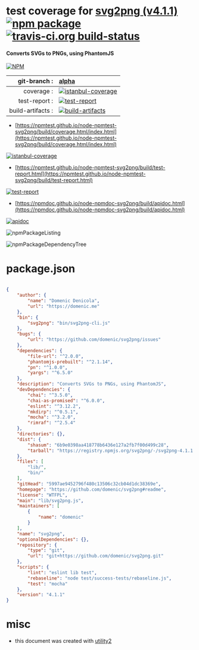 # test coverage for  [svg2png (v4.1.1)](https://github.com/domenic/svg2png#readme)  [![npm package](https://img.shields.io/npm/v/npmtest-svg2png.svg?style=flat-square)](https://www.npmjs.org/package/npmtest-svg2png) [![travis-ci.org build-status](https://api.travis-ci.org/npmtest/node-npmtest-svg2png.svg)](https://travis-ci.org/npmtest/node-npmtest-svg2png)
#### Converts SVGs to PNGs, using PhantomJS

[![NPM](https://nodei.co/npm/svg2png.png?downloads=true&downloadRank=true&stars=true)](https://www.npmjs.com/package/svg2png)

| git-branch : | [alpha](https://github.com/npmtest/node-npmtest-svg2png/tree/alpha)|
|--:|:--|
| coverage : | [![istanbul-coverage](https://npmtest.github.io/node-npmtest-svg2png/build/coverage.badge.svg)](https://npmtest.github.io/node-npmtest-svg2png/build/coverage.html/index.html)|
| test-report : | [![test-report](https://npmtest.github.io/node-npmtest-svg2png/build/test-report.badge.svg)](https://npmtest.github.io/node-npmtest-svg2png/build/test-report.html)|
| build-artifacts : | [![build-artifacts](https://npmtest.github.io/node-npmtest-svg2png/glyphicons_144_folder_open.png)](https://github.com/npmtest/node-npmtest-svg2png/tree/gh-pages/build)|

- [https://npmtest.github.io/node-npmtest-svg2png/build/coverage.html/index.html](https://npmtest.github.io/node-npmtest-svg2png/build/coverage.html/index.html)

[![istanbul-coverage](https://npmtest.github.io/node-npmtest-svg2png/build/screenCapture.buildCi.browser.%252Ftmp%252Fbuild%252Fcoverage.lib.html.png)](https://npmtest.github.io/node-npmtest-svg2png/build/coverage.html/index.html)

- [https://npmtest.github.io/node-npmtest-svg2png/build/test-report.html](https://npmtest.github.io/node-npmtest-svg2png/build/test-report.html)

[![test-report](https://npmtest.github.io/node-npmtest-svg2png/build/screenCapture.buildCi.browser.%252Ftmp%252Fbuild%252Ftest-report.html.png)](https://npmtest.github.io/node-npmtest-svg2png/build/test-report.html)

- [https://npmdoc.github.io/node-npmdoc-svg2png/build/apidoc.html](https://npmdoc.github.io/node-npmdoc-svg2png/build/apidoc.html)

[![apidoc](https://npmdoc.github.io/node-npmdoc-svg2png/build/screenCapture.buildCi.browser.%252Ftmp%252Fbuild%252Fapidoc.html.png)](https://npmdoc.github.io/node-npmdoc-svg2png/build/apidoc.html)

![npmPackageListing](https://npmtest.github.io/node-npmtest-svg2png/build/screenCapture.npmPackageListing.svg)

![npmPackageDependencyTree](https://npmtest.github.io/node-npmtest-svg2png/build/screenCapture.npmPackageDependencyTree.svg)



# package.json

```json

{
    "author": {
        "name": "Domenic Denicola",
        "url": "https://domenic.me"
    },
    "bin": {
        "svg2png": "bin/svg2png-cli.js"
    },
    "bugs": {
        "url": "https://github.com/domenic/svg2png/issues"
    },
    "dependencies": {
        "file-url": "^2.0.0",
        "phantomjs-prebuilt": "^2.1.14",
        "pn": "^1.0.0",
        "yargs": "^6.5.0"
    },
    "description": "Converts SVGs to PNGs, using PhantomJS",
    "devDependencies": {
        "chai": "^3.5.0",
        "chai-as-promised": "^6.0.0",
        "eslint": "^3.12.2",
        "mkdirp": "^0.5.1",
        "mocha": "^3.2.0",
        "rimraf": "^2.5.4"
    },
    "directories": {},
    "dist": {
        "shasum": "6b9e0398aa418778b6436e127a2fb7f00d499c28",
        "tarball": "https://registry.npmjs.org/svg2png/-/svg2png-4.1.1.tgz"
    },
    "files": [
        "lib/",
        "bin/"
    ],
    "gitHead": "5997ae9452796f480c13506c32cb04d1dc38369e",
    "homepage": "https://github.com/domenic/svg2png#readme",
    "license": "WTFPL",
    "main": "lib/svg2png.js",
    "maintainers": [
        {
            "name": "domenic"
        }
    ],
    "name": "svg2png",
    "optionalDependencies": {},
    "repository": {
        "type": "git",
        "url": "git+https://github.com/domenic/svg2png.git"
    },
    "scripts": {
        "lint": "eslint lib test",
        "rebaseline": "node test/success-tests/rebaseline.js",
        "test": "mocha"
    },
    "version": "4.1.1"
}
```



# misc
- this document was created with [utility2](https://github.com/kaizhu256/node-utility2)
